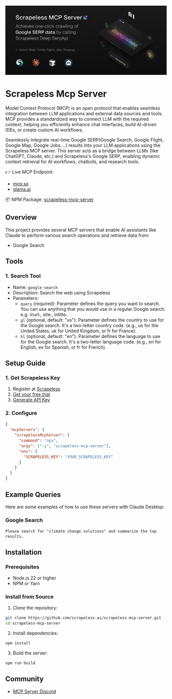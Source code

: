 ![preview](./banner.png)

# Scrapeless Mcp Server

Model Context Protocol (MCP) is an open protocol that enables seamless integration between LLM applications and external data sources and tools. MCP provides a standardized way to connect LLM with the required context, helping you efficiently enhance chat interfaces, build AI-driven IDEs, or create custom AI workflows.

Seamlessly integrate real-time Google SERP(Google Search, Google Flight, Google Map, Google Jobs....) results into your LLM applications using the Scrapeless MCP server. This server acts as a bridge between LLMs (like ChatGPT, Claude, etc.) and Scrapeless's Google SERP, enabling dynamic context retrieval for AI workflows, chatbots, and research tools.

👉 Live MCP Endpoint: 
- [mcp.so](https://mcp.so/server/scrapelessMcpServer/scrapeless-ai)
- [glama.ai](https://glama.ai/mcp/servers/@scrapeless-ai/scrapeless-mcp-server)

📦 NPM Package: [scrapeless-mcp-server](https://www.npmjs.com/package/scrapeless-mcp-server)

## Overview

This project provides several MCP servers that enable AI assistants like Claude to perform various search operations and retrieve data from:

- Google Search

## Tools

### 1. Search Tool
- Name: `google-search`
- Description: Search the web using Scrapeless
- Parameters:
    * `query` (required): Parameter defines the query you want to search. You can use anything that you would use in a regular Google search. e.g. inurl:, site:, intitle:.
    * `gl` (optional, default: "us"): Parameter defines the country to use for the Google search. It's a two-letter country code. (e.g., us for the United States, uk for United Kingdom, or fr for France).
    * `hl` (optional, default: "en"): Parameter defines the language to use for the Google search. It's a two-letter language code. (e.g., en for English, es for Spanish, or fr for French).


## Setup Guide

### 1. Get Scrapeless Key
1. Register at [Scrapeless](https://app.scrapeless.com/passport/register?utm_source=github&utm_medium=mcp)
2. [Get your free trial](https://app.scrapeless.com/landing/guide?utm_source=github&utm_medium=mcp)
3. [Generate API Key](https://app.scrapeless.com/dashboard/settings/api-key?utm_source=github&utm_medium=mcp)


### 2. Configure

```json
{
  "mcpServers": {
    "scrapelessMcpServer": {
      "command": "npx",
      "args": ["-y", "scrapeless-mcp-server"],
      "env": {
        "SCRAPELESS_KEY": "YOUR_SCRAPELESS_KEY"
      }
    }
  }
}
```


## Example Queries

Here are some examples of how to use these servers with Claude Desktop:

### Google Search
```
Please search for "climate change solutions" and summarize the top results.
```


## Installation

### Prerequisites

- Node.js 22 or higher
- NPM or Yarn

### Install from Source

1. Clone the repository:
```bash
git clone https://github.com/scrapeless-ai/scrapeless-mcp-server.git
cd scrapeless-mcp-server
```

2. Install dependencies:
```bash
npm install
```


3. Build the server:
```bash
npm run build
```


## Community
- [MCP Server Discord](https://backend.scrapeless.com/app/api/v1/public/links/discord)